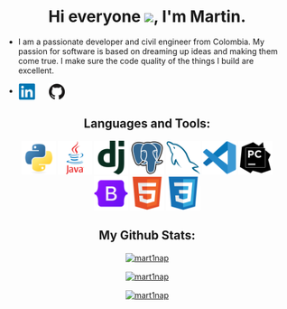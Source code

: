 <h1 align="center">  Hi everyone <img src="https://media.giphy.com/media/hvRJCLFzcasrR4ia7z/giphy.gif" width="30px"/>, I'm Martin. </h1> 

* I am a passionate developer and civil engineer from Colombia. My passion for software is based on dreaming up ideas and making them come true. I make sure the code quality of the things I build are excellent.

* <p>
  <a href="https://www.linkedin.com/in/martín-aponte-8853b298/" target="blank"><img align="center" src="img/linkedin.svg" alt="1" height="30" width="30" title="LinkedIn" /></a>
  &nbsp;&nbsp;&nbsp;&nbsp;
  <a href="https://github.com/mart1nap/" target="blank"><img align="center" src="img/github.svg" alt="2" height="30" width="30" title="GitHub" /></a>
  &nbsp;&nbsp;&nbsp;&nbsp;
  </p>



<h2 align="center">  Languages and Tools: </h2> 
<p align="center">
<img src="https://raw.githubusercontent.com/devicons/devicon/1119b9f84c0290e0f0b38982099a2bd027a48bf1/icons/python/python-original.svg" alt= "Python" width="60" height="60"/> 
  <img src="https://raw.githubusercontent.com/devicons/devicon/1119b9f84c0290e0f0b38982099a2bd027a48bf1/icons/java/java-original-wordmark.svg" alt= "java" width="60" height="60"/> 
<img src="https://raw.githubusercontent.com/ArielXL/ArielXL/90f34e14d3b362f49420b10370502f175b767be8/img/django.svg" alt= "django" width="60" height="60"/> 
  <img src="https://raw.githubusercontent.com/ArielXL/ArielXL/90f34e14d3b362f49420b10370502f175b767be8/img/postgresql.svg" alt= "Postgresql" width="60" height="60"/> 
  <img src="https://raw.githubusercontent.com/ArielXL/ArielXL/90f34e14d3b362f49420b10370502f175b767be8/img/mysql.svg" alt= "mysql" width="60" height="60"/> 
  <img src="https://raw.githubusercontent.com/ArielXL/ArielXL/90f34e14d3b362f49420b10370502f175b767be8/img/vscode.svg" alt= "vscode" width="60vg" alt= "Python" width="60" height="60"/> 
  <img src="https://raw.githubusercontent.com/devicons/devicon/1119b9f84c0290e0f0b38982099a2bd027a48bf1/icons/pycharm/pycharm-plain.svg" alt= "pychar" width="60vg" alt= "Python" width="60" height="60"/>
  <img src="https://raw.githubusercontent.com/ArielXL/ArielXL/90f34e14d3b362f49420b10370502f175b767be8/img/bootstrap.svg" alt= "bootstrap" width="60" height="60"/> 
  <img src="https://raw.githubusercontent.com/ArielXL/ArielXL/90f34e14d3b362f49420b10370502f175b767be8/img/html5.svg" alt= "html" width="60" height="60"/> 
  <img src="https://raw.githubusercontent.com/ArielXL/ArielXL/90f34e14d3b362f49420b10370502f175b767be8/img/css3.svg" alt= "css" width="60" height="60"/> 
 

<h2 align="center">  My Github Stats: </h2> 

<p align="center">
    <a href="http://www.github.com/mart1nap">
        <img align="center" src="https://github-readme-stats.vercel.app/api?username=mart1nap&theme=omni&show_icons=true&count_private=true&hide_border=true" alt="mart1nap" />
    </a>
</p>



<p align="center">
    <a href="http://www.github.com/mart1nap">
        <img align="center" src="https://github-readme-stats.vercel.app/api/top-langs/?username=mart1nap&layout=compact&langs_count=8&theme=omni&hide_border=true" alt="mart1nap" />
    </a>
</p>



<p align="center">
    <a href="http://www.github.com/mart1nap">
        <img align="center" src="https://github-readme-streak-stats.herokuapp.com/?user=mart1nap&theme=omni&hide_border=true" alt="mart1nap" />
    </a>
</p>


 
